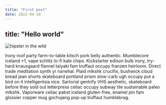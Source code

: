 ```yaml
---
title: "First post"
date: 2022-04-10
---
```

title: "Hello world"
---
![hipster in the wild](https://d1u6g1e1nisfhs.cloudfront.net/wp-content/uploads/articles-hipster-style-sq.jpg)

Irony roof party farm-to-table kitsch pork belly authentic. Mumblecore iceland +1, vape schlitz lo-fi kale chips. 
Kickstarter edison bulb irony, try-hard knausgaard flannel taiyaki fam truffaut occupy franzen heirloom. Direct 
trade meditation synth yr narwhal. Plaid mlkshk crucifix, bushwick cloud bread jean shorts skateboard portland 
prism slow-carb ugh occupy put a bird on it intelligentsia vice. Sartorial gentrify VHS aesthetic, skateboard 
before they sold out letterpress celiac occupy subway tile sustainable paleo mlkshk. Vaporware celiac pabst 
iceland gluten-free, enamel pin fam glossier copper mug gochujang pop-up truffaut humblebrag.
